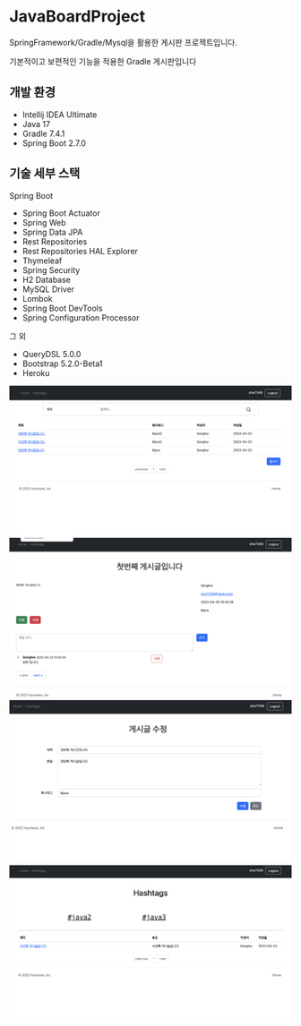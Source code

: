 # JavaBoardProject
SpringFramework/Gradle/Mysql을 활용한 게시판 프로젝트입니다.

기본적이고 보편적인 기능을 적용한 Gradle 게시판입니다

## 개발 환경

* Intellij IDEA Ultimate
* Java 17
* Gradle 7.4.1
* Spring Boot 2.7.0

## 기술 세부 스택

Spring Boot

* Spring Boot Actuator
* Spring Web
* Spring Data JPA
* Rest Repositories
* Rest Repositories HAL Explorer
* Thymeleaf
* Spring Security
* H2 Database
* MySQL Driver
* Lombok
* Spring Boot DevTools
* Spring Configuration Processor

그 외

* QueryDSL 5.0.0
* Bootstrap 5.2.0-Beta1
* Heroku


![캡처](/Diagram/image2.png)
![캡처](/Diagram/image1.png)
![캡처](/Diagram/image3.png)
![캡처](/Diagram/image4.png)
